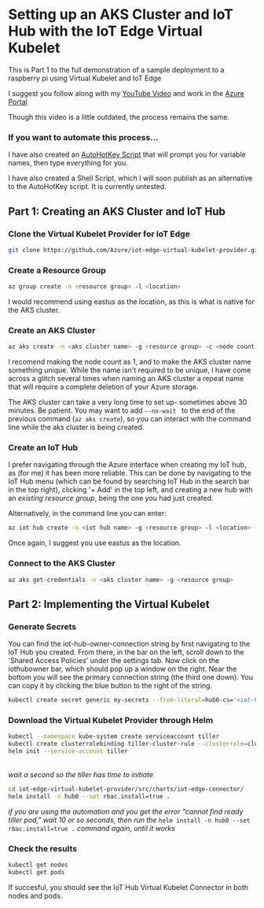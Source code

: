 # Setting up an AKS Cluster and IoT Hub with the IoT Edge Virtual Kubelet

This is Part 1 to the full demonstration of a sample deployment to a raspberry pi using Virtual Kubelet and IoT Edge

I suggest you follow along with my [YouTube Video](https://www.youtube.com/watch?v=XbkLWmjww8I) and work in the [Azure Portal](https://portal.azure.com) <br/>

Though this video is a little outdated, the process remains the same.

### If you want to automate this process...

I have also created an [AutoHotKey Script](https://github.com/NFeingold/Virtual-Kubelet-on-IoT-Hub/tree/master/HotKeys) that will prompt you for variable names, then type everything for you.

I have also created a Shell Script, which I will soon publish as an alternative to the AutoHotKey script. It is currently untested.

## Part 1: Creating an AKS Cluster and IoT Hub

### Clone the Virtual Kubelet Provider for IoT Edge

```sh
git clone https://github.com/Azure/iot-edge-virtual-kubelet-provider.git
```

### Create a Resource Group

```sh
az group create -n <resource group> -l <location>
```

I would recommend using eastus as the location, as this is what is native for the AKS cluster.

### Create an AKS Cluster

```sh
az aks create -n <aks cluster name> -g <resource group> -c <node count, 1> --generate-ssh-keys
```
I recomend making the node count as 1, and to make the AKS cluster name something unique. While the name isn't required to be unique, I have come across a glitch several times when naming an AKS cluster a repeat name that will require a complete deletion of your Azure storage.

The AKS cluster can take a very long time to set up- sometimes above 30 minutes. Be patient. You may want to add ```--no-wait ``` to the end of the previous command (```az aks create```), so you can interact with the command line while the aks cluster is being created.

### Create an IoT Hub

I prefer navigating through the Azure interface when creating my IoT hub, as (for me) it has been more reliable. This can be done by navigating to the IoT Hub menu (which can be found by searching IoT Hub in the search bar in the top right), clicking '+ Add' in the top left, and creating a new hub with an *existing resource group*, being the one you had just created. 

Alternatively, in the command line you can enter:

```sh
az iot hub create -n <iot hub name> -g <resource group> -l <location> --sku <s1>
```
Once again, I suggest you use eastus as the location.

### Connect to the AKS Cluster
```sh
az aks get-credentials -n <aks cluster name> -g <resource group>
```
## Part 2: Implementing the Virtual Kubelet

### Generate Secrets 

You can find the iot-hub-owner-connection string by first navigating to the IoT Hub you created. From there, in the bar on the left, scroll down to the 'Shared Access Policies' under the settings tab. Now click on the iothubowner bar, which should pop up a window on the right. Near the bottom you will see the primary connection string (the third one down). You can copy it by clicking the blue button to the right of the string.
```sh
kubectl create secret generic my-secrets --from-literal=hub0-cs='<iot-hub-owner-connection-string>'
```

### Download the Virtual Kubelet Provider through Helm
```sh
kubectl --namespace kube-system create serviceaccount tiller
kubectl create clusterrolebinding tiller-cluster-rule --clusterrole=cluster-admin --serviceaccount=kube-system:tiller
helm init --service-account tiller
```
<br/> *wait a second so the tiller has time to initiate* <br/>
```sh
cd iot-edge-virtual-kubelet-provider/src/charts/iot-edge-connector/
helm install -n hub0 --set rbac.install=true .
```
*if you are using the automation and you get the error "cannot find ready tiller pod," wait 10 or so seconds, then run the* ```helm install -n hub0 --set rbac.install=true .``` *command again, until it works*
### Check the results
```sh
kubectl get nodes
kubectl get pods
```

If succesful, you should see the IoT Hub Virtual Kubelet Connector in both nodes and pods.
